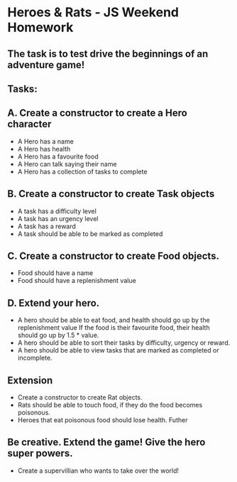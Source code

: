 # Heroes & Rats - JS Weekend Homework

## The task is to test drive the beginnings of an adventure game!

## Tasks:

## A. Create a constructor to create a Hero character

- A Hero has a name
- A Hero has health
- A Hero has a favourite food
- A Hero can talk saying their name
- A Hero has a collection of tasks to complete

## B. Create a constructor to create Task objects

- A task has a difficulty level
- A task has an urgency level
- A task has a reward
- A task should be able to be marked as completed

## C. Create a constructor to create Food objects.

- Food should have a name
- Food should have a replenishment value

## D. Extend your hero.

- A hero should be able to eat food, and health should go up by the replenishment value
If the food is their favourite food, their health should go up by 1.5 * value.
- A hero should be able to sort their tasks by difficulty, urgency or reward.
- A hero should be able to view tasks that are marked as completed or incomplete.

## Extension

- Create a constructor to create Rat objects.
- Rats should be able to touch food, if they do the food becomes poisonous.
- Heroes that eat poisonous food should lose health.
Futher

## Be creative. Extend the game! Give the hero super powers.

- Create a supervillian who wants to take over the world!

